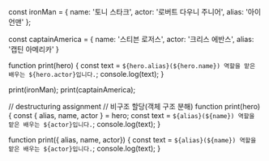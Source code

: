 const ironMan = {
  name: '토니 스타크',
	actor: '로버트 다우니 주니어',
	alias: '아이언맨'
};

const captainAmerica = {
  name: '스티븐 로저스',
  actor: '크리스 에반스',
  alias: '캡틴 아메리카'
}

function print(hero) {
	const text = `${hero.alias}(${hero.name}) 역할을 맡은 배우는 ${hero.actor}입니다.`;
	console.log(text);
} 

print(ironMan);
print(captainAmerica);


// destructuring assignment
// 비구조 할당(객체 구조 분해)
function print(hero) {
	const { alias, name, actor } = hero;
	const text = `${alias}(${name}) 역할을 맡은 배우는 ${actor}입니다.`;
	console.log(text);
} 

function print({ alias, name, actor}) {
	const text = `${alias}(${name}) 역할을 맡은 배우는 ${actor}입니다.`;
	console.log(text);
} 
